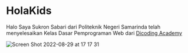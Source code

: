 # HolaKids

Halo Saya Sukron Sabari dari Politeknik Negeri Samarinda telah menyelesaikan Kelas Dasar Pemprograman Web dari [Dicoding Academy](dicoding.com)


![Screen Shot 2022-08-29 at 17 17 31](https://user-images.githubusercontent.com/63186709/187168189-1451eff3-d45f-419a-99a8-27616ec32644.png)
